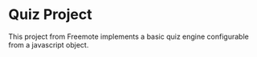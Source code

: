 # Quiz Project
This project from Freemote implements a basic quiz engine configurable from a javascript object.

